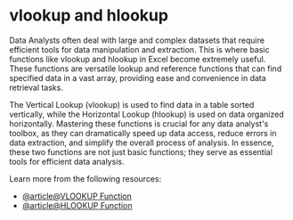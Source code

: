 # vlookup and hlookup

Data Analysts often deal with large and complex datasets that require efficient tools for data manipulation and extraction. This is where basic functions like vlookup and hlookup in Excel become extremely useful. These functions are versatile lookup and reference functions that can find specified data in a vast array, providing ease and convenience in data retrieval tasks. 

The Vertical Lookup (vlookup) is used to find data in a table sorted vertically, while the Horizontal Lookup (hlookup) is used on data organized horizontally. Mastering these functions is crucial for any data analyst's toolbox, as they can dramatically speed up data access, reduce errors in data extraction, and simplify the overall process of analysis. In essence, these two functions are not just basic functions; they serve as essential tools for efficient data analysis.

Learn more from the following resources:

- [@article@VLOOKUP Function](https://support.microsoft.com/en-gb/office/vlookup-function-0bbc8083-26fe-4963-8ab8-93a18ad188a1)
- [@article@HLOOKUP Function](https://support.microsoft.com/en-gb/office/hlookup-function-a3034eec-b719-4ba3-bb65-e1ad662ed95f)